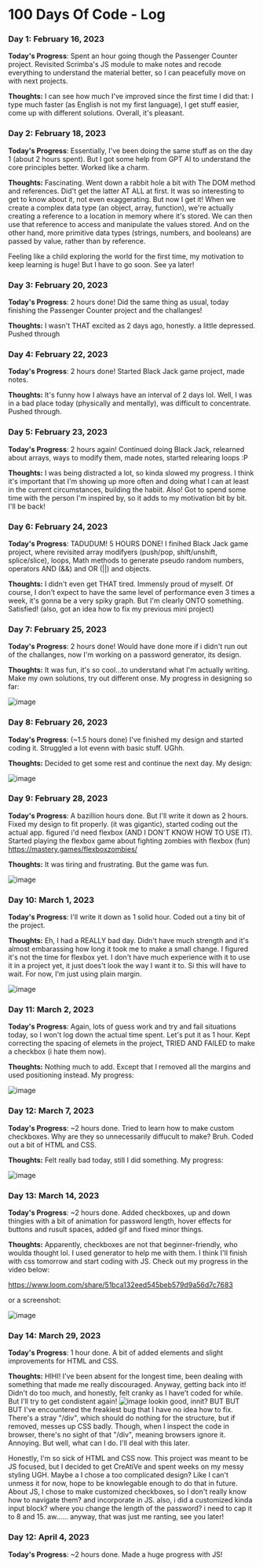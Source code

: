 # 100 Days Of Code - Log

### Day 1: February 16, 2023

**Today's Progress**: Spent an hour going though the Passenger Counter project. Revisited Scrimba's JS module to make notes and recode everything to understand the material better, so I can peacefully move on with next projects. 

**Thoughts:** I can see how much I've improved since the first time I did that: I type much faster (as English is not my first language), I get stuff easier, come up with different solutions. Overall, it's pleasant. 

### Day 2: February 18, 2023

**Today's Progress**: Essentially, I've been doing the same stuff as on the day 1 (about 2 hours spent). But I got some help from GPT AI to understand the core principles better. Worked like a charm.

**Thoughts:** Fascinating. Went down a rabbit hole a bit with The DOM method and references. Did't get the latter AT ALL at first. It was so interesting to get to know about it, not even exaggerating. But now I get it! When we create a complex data type (an object, array, function), we're actually creating a reference to a location in memory where it's stored. We can then use that reference to access and manipulate the values stored. And on the other hand, more primitive data types (strings, numbers, and booleans) are passed by value, rather than by reference. 

Feeling like a child exploring the world for the first time, my motivation to keep learning is huge! But I have to go soon. See ya later!

### Day 3: February 20, 2023

**Today's Progress**: 2 hours done! Did the same thing as usual, today finishing the Passenger Counter project and the challanges!

**Thoughts:** I wasn't THAT excited as 2 days ago, honestly. a little depressed. Pushed through

### Day 4: February 22, 2023

**Today's Progress**: 2 hours done! Started Black Jack game project, made notes. 

**Thoughts:** It's funny how I always have an interval of 2 days lol. Well, I was in a bad place today (physically and mentally), was difficult to concentrate. Pushed through. 

### Day 5: February 23, 2023

**Today's Progress**: 2 hours again! Continued doing Black Jack, relearned about arrays, ways to modify them, made notes, started relearing loops :P

**Thoughts:** I was being distracted a lot, so kinda slowed my progress. I think it's important that I'm showing up more often and doing what I can at least in the current circumstances, building the habiit. Also! Got to spend some time with the person I'm inspired by, so it adds to my motivation bit by bit. I'll be back!

### Day 6: February 24, 2023

**Today's Progress**: TADUDUM! 5 HOURS DONE! I finihed Black Jack game project, where revisited array modifyers (push/pop, shift/unshift, splice/slice), loops, Math methods to generate pseudo random numbers, operators AND (&&) and OR (||) and objects.

**Thoughts:** I didn't even get THAT tired. Immensly proud of myself. Of course, I don't expect to have the same level of performance even 3 times 
 a week, it's gonna be a very spiky graph. But I'm clearly ONTO something. Satisfied! (also, got an idea how to fix my previous mini project)
 
 ### Day 7: February 25, 2023

**Today's Progress**: 2 hours done! Would have done more if i didn't run out of the challanges, now I'm working on a password generator, its design.

**Thoughts:** It was fun, it's so cool...to understand what I'm actually writing. Make my own solutions, try out different onse. My progress in designing so far:

![image](https://user-images.githubusercontent.com/83187236/221381551-ed5187d9-7e72-44c1-8ff4-b277dfef9eeb.png)

### Day 8: February 26, 2023

**Today's Progress**: (~1.5 hours done) I've finished my design and started coding it. Struggled a lot evenn with basic stuff. UGhh.

**Thoughts:** Decided to get some rest and continue the next day. My design:

![image](https://user-images.githubusercontent.com/83187236/221508191-eebd6a0d-25ed-4d3a-bc2d-b44711b1e707.png)

### Day 9: February 28, 2023

**Today's Progress**: A bazillion hours done. But I'll write it down as 2 hours. Fixed my design to fit properly. (it was gigantic), started coding out the actual app. figured i'd need flexbox (AND I DON'T KNOW HOW TO USE IT). Started playing the flexbox game about fighting zombies with flexbox (fun) https://mastery.games/flexboxzombies/

**Thoughts:** It was tiring and frustrating. But the game was fun.

![image](https://user-images.githubusercontent.com/83187236/221945758-a97193e5-94ea-4d6c-aacc-23e5e106865d.png)

### Day 10: March 1, 2023

**Today's Progress**: I'll write it down as 1 solid hour. Coded out a tiny bit of the project.

**Thoughts:** Eh, I had a REALLY bad day. Didn't have much strength and it's almost embarassing how long it took me to make a small change. I figured it's not the time for flexbox yet. I don't have much experience with it to use it in a project yet, it just does't look the way I want it to. Si this will have to wait. For now, I'm just using plain margin.

![image](https://user-images.githubusercontent.com/83187236/222371291-d2c78c2c-7c68-4137-b045-20c011ed6c85.png)

### Day 11: March 2, 2023

**Today's Progress**: Again, lots of guess work and try and fail situations today, so I won't log down the actual time spent. Let's put it as 1 hour. Kept correcting the spacing of elemets in the project, TRIED AND FAILED to make a checkbox (i hate them now).

**Thoughts:** Nothing much to add. Except that I removed all the margins and used positioning instead. My progress:

![image](https://user-images.githubusercontent.com/83187236/222486098-f769c66b-834d-4d41-b4f1-ce7367dcce44.png)

### Day 12: March 7, 2023

**Today's Progress**: ~2 hours done. Tried to learn how to make custom checkboxes. Why are they so unnecessarily diffucult to make? Bruh. Coded out a bit of HTML and CSS.

**Thoughts:** Felt really bad today, still I did something. My progress:

![image](https://user-images.githubusercontent.com/83187236/223534858-dcd864ce-d763-4499-9d45-cc606bdb27af.png)

### Day 13: March 14, 2023

**Today's Progress**: ~2 hours done. Added checkboxes, up and down thingies with a bit of animation for password length, hover effects for buttons and rusult spaces, added gif and fixed minor things.

**Thoughts:** Apparently, checkboxes are not that beginner-friendly, who woulda thought lol. I used generator to help me with them. I think I'll finish with css tomorrow and start coding with JS. Check out my progress in the video below:

https://www.loom.com/share/51bca132eed545beb579d9a56d7c7683

or a screenshot:

![image](https://user-images.githubusercontent.com/83187236/225022951-7d467559-5d1f-46a9-8424-b7db6fe94ec8.png)

### Day 14: March 29, 2023

**Today's Progress**: 1 hour done. A bit of added elements and slight improvements for HTML and CSS.

**Thoughts:** HIHI! I've been absent for the longest time, been dealing with something that made me really discouraged. Anyway, getting back into it! Didn't do too much, and honestly, felt cranky as I have't coded for while. But I'll try to get condistent again!
![image](https://user-images.githubusercontent.com/83187236/228518388-bc7028e4-0538-4137-bafc-8a644aa395ff.png)
lookin good, innit? 
BUT BUT BUT I've encountered the freakiest bug that I have no idea how to fix. There's a stray "/div", which should do nothing for the structure, but if removed, messes up CSS badly. Though, when I inspect the code in browser, there's no sight of that "/div", meaning browsers ignore it. Annoying.
But well, what can I do. I'll deal with this later.

Honestly, I'm so sick of HTML and CSS now. This project was meant to be JS focused, but I decided to get CreAtiVe and spent weeks on my messy styling UGH. 
Maybe a I chose a too complicated design? Like I can't unmess it for now, hope to be knowlegable enough to do that in future.
About JS, I chose to make customized checkboxes, so I don't really know how to navigate them? and incorporate in JS. 
also, i did a customized kinda input block? where you change the length of the password? i need to cap it to 8 and 15. aw......
anyway, that was just me ranting, see you later!

### Day 12: April 4, 2023

**Today's Progress**: ~2 hours done. Made a huge progress with JS!




